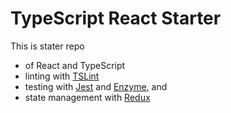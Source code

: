 # TypeScript React Starter

This is stater repo

* of React and TypeScript
* linting with [TSLint](https://github.com/palantir/tslint)
* testing with [Jest](https://facebook.github.io/jest/) and [Enzyme](http://airbnb.io/enzyme/), and
* state management with [Redux](https://github.com/reactjs/react-redux)
